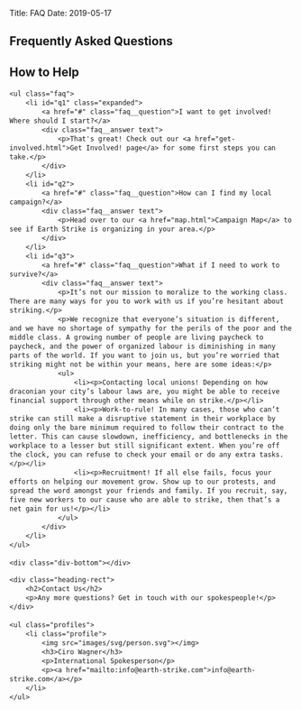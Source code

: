Title: FAQ
Date: 2019-05-17

<section id="top">
	<div class="heading-rect">
		<h1>Frequently Asked Questions</h1>
	</div>
</section>

<section class="banner">
	<div class="div-top"></div>
	<div class="div-bottom"></div>
</section>

<!-- section: our-purpose -->

<section id="how-to-help">
	<div class="heading-rect">
		<h2>How to Help</h2>
	</div>

	<ul class="faq">
		<li id="q1" class="expanded">
			<a href="#" class="faq__question">I want to get involved! Where should I start?</a>
			<div class="faq__answer text">
				<p>That's great! Check out our <a href="get-involved.html">Get Involved! page</a> for some first steps you can take.</p>
			</div>
		</li>
		<li id="q2">
			<a href="#" class="faq__question">How can I find my local campaign?</a>
			<div class="faq__answer text">
				<p>Head over to our <a href="map.html">Campaign Map</a> to see if Earth Strike is organizing in your area.</p>
			</div>
		</li>
		<li id="q3">
			<a href="#" class="faq__question">What if I need to work to survive?</a>
			<div class="faq__answer text">
				<p>It’s not our mission to moralize to the working class. There are many ways for you to work with us if you’re hesitant about striking.</p>
				<p>We recognize that everyone’s situation is different, and we have no shortage of sympathy for the perils of the poor and the middle class. A growing number of people are living paycheck to paycheck, and the power of organized labour is diminishing in many parts of the world. If you want to join us, but you’re worried that striking might not be within your means, here are some ideas:</p>
				<ul>
					<li><p>Contacting local unions! Depending on how draconian your city’s labour laws are, you might be able to receive financial support through other means while on strike.</p></li>
					<li><p>Work-to-rule! In many cases, those who can’t strike can still make a disruptive statement in their workplace by doing only the bare minimum required to follow their contract to the letter. This can cause slowdown, inefficiency, and bottlenecks in the workplace to a lesser but still significant extent. When you’re off the clock, you can refuse to check your email or do any extra tasks.</p></li>
					<li><p>Recruitment! If all else fails, focus your efforts on helping our movement grow. Show up to our protests, and spread the word amongst your friends and family. If you recruit, say, five new workers to our cause who are able to strike, then that’s a net gain for us!</p></li>
				</ul>
			</div>
		</li>
	</ul>

	<div class="div-bottom"></div>
</section>

<section id="contact">
	<div class="corner-bg"></div>

	<div class="heading-rect">
		<h2>Contact Us</h2>
		<p>Any more questions? Get in touch with our spokespeople!</p>
	</div>

	<ul class="profiles">
		<li class="profile">
			<img src="images/svg/person.svg"></img>
			<h3>Ciro Wagner</h3>
			<p>International Spokesperson</p>
			<p><a href="mailto:info@earth-strike.com">info@earth-strike.com</a></p>
		</li>
	</ul>
</section>
